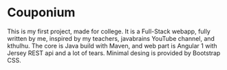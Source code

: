 # Couponium
This is my first project, made for college. 
It is a Full-Stack webapp, fully written by me, inspired by my teachers, javabrains YouTube channel, and kthulhu.
The core is Java build with Maven, and web part is Angular 1 with Jersey REST api and a lot of tears. 
Minimal desing is provided by Bootstrap CSS. 
